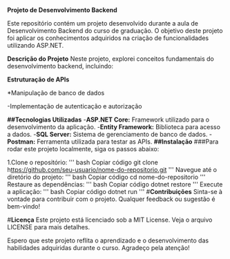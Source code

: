 **Projeto de Desenvolvimento Backend**

Este repositório contém um projeto desenvolvido durante a aula de Desenvolvimento Backend do curso de graduação. O objetivo deste projeto foi aplicar os conhecimentos adquiridos na criação de funcionalidades utilizando ASP.NET.

**Descrição do Projeto**
Neste projeto, explorei conceitos fundamentais do desenvolvimento backend, incluindo:

**Estruturação de APIs**

*Manipulação de banco de dados

-Implementação de autenticação e autorização

**##Tecnologias Utilizadas**
-**ASP.NET Core:** Framework utilizado para o desenvolvimento da aplicação.
-**Entity Framework:** Biblioteca para acesso a dados.
-**SQL Server:** Sistema de gerenciamento de banco de dados.
-**Postman:** Ferramenta utilizada para testar as APIs.
**##Instalação**
###Para rodar este projeto localmente, siga os passos abaixo:

1.Clone o repositório:
'''
bash
Copiar código
git clone h[ttps://github.com/seu-usuario/nome-do-repositorio.git](https://github.com/Juliarobertasa/mf-dev-backend-2024)
'''
Navegue até o diretório do projeto:
'''
bash
Copiar código
cd nome-do-repositorio
'''
Restaure as dependências:
'''
bash
Copiar código
dotnet restore
'''
Execute a aplicação:
'''
bash
Copiar código
dotnet run
'''
#**Contribuições**
Sinta-se à vontade para contribuir com o projeto. Qualquer feedback ou sugestão é bem-vindo!

#**Licença**
Este projeto está licenciado sob a MIT License. Veja o arquivo LICENSE para mais detalhes.

Espero que este projeto reflita o aprendizado e o desenvolvimento das habilidades adquiridas durante o curso. Agradeço pela atenção!
